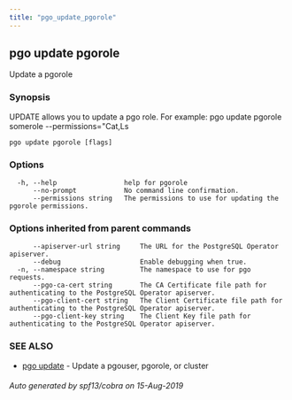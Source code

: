 ```yaml
---
title: "pgo_update_pgorole"
---
```

## pgo update pgorole

Update a pgorole

### Synopsis

UPDATE allows you to update a pgo role. For example:
		pgo update pgorole somerole  --permissions="Cat,Ls

```
pgo update pgorole [flags]
```

### Options

```
  -h, --help                 help for pgorole
      --no-prompt            No command line confirmation.
      --permissions string   The permissions to use for updating the pgorole permissions.
```

### Options inherited from parent commands

```
      --apiserver-url string     The URL for the PostgreSQL Operator apiserver.
      --debug                    Enable debugging when true.
  -n, --namespace string         The namespace to use for pgo requests.
      --pgo-ca-cert string       The CA Certificate file path for authenticating to the PostgreSQL Operator apiserver.
      --pgo-client-cert string   The Client Certificate file path for authenticating to the PostgreSQL Operator apiserver.
      --pgo-client-key string    The Client Key file path for authenticating to the PostgreSQL Operator apiserver.
```

### SEE ALSO

* [pgo update](/operatorcli/cli/pgo_update/)	 - Update a pgouser, pgorole, or cluster

###### Auto generated by spf13/cobra on 15-Aug-2019
